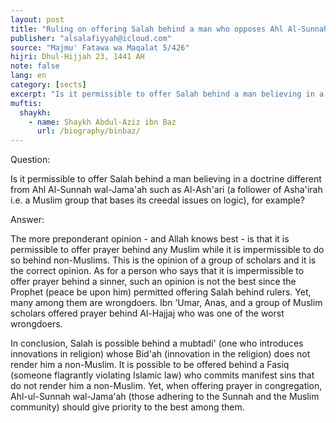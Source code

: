 ```yaml
---
layout: post
title: "Ruling on offering Salah behind a man who opposes Ahl Al-Sunnah wal-Jama'ah such as Al-Ash'ari and the like"
publisher: "alsalafiyyah@icloud.com"
source: "Majmu' Fatawa wa Maqalat 5/426"
hijri: Dhul-Hijjah 23, 1441 AH
note: false
lang: en
category: [sects]
excerpt: "Is it permissible to offer Salah behind a man believing in a doctrine different from Ahl Al-Sunnah wal-Jama'ah such as Al-Ash'ari"
muftis:
  shaykh: 
    - name: Shaykh Abdul-Aziz ibn Baz
      url: /biography/binbaz/
---
```


Question:

Is it permissible to offer Salah behind a man believing in a doctrine different from Ahl Al-Sunnah wal-Jama'ah such as Al-Ash'ari (a follower of Asha'irah i.e. a Muslim group that bases its creedal issues on logic), for example?

Answer:

The more preponderant opinion - and Allah knows best - is that it is permissible to offer prayer behind any Muslim while it is impermissible to do so behind non-Muslims. This is the opinion of a group of scholars and it is the correct opinion. As for a person who says that it is impermissible to offer prayer behind a sinner, such an opinion is not the best since the Prophet (peace be upon him) permitted offering Salah behind rulers. Yet, many among them are wrongdoers. Ibn ‘Umar, Anas, and a group of Muslim scholars offered prayer behind Al-Hajjaj who was one of the worst wrongdoers.

In conclusion, Salah is possible behind a mubtadi' (one who introduces innovations in religion) whose Bid'ah (innovation in the religion) does not render him a non-Muslim. It is possible to be offered behind a Fasiq (someone flagrantly violating Islamic law) who commits manifest sins that do not render him a non-Muslim. Yet, when offering prayer in congregation, Ahl-ul-Sunnah wal-Jama'ah (those adhering to the Sunnah and the Muslim community) should give priority to the best among them.

